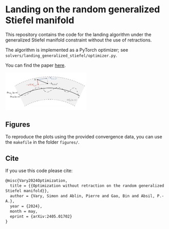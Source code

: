 # Landing on the random generalized Stiefel manifold

This repository contains the code for the landing algorithm under the generalized Stiefel manifold constraint without the use of retractions. 

The algorithm is implemented as a PyTorch optimizer; see `solvers/landing_generalized_stiefel/optimizer.py`.

You can find the paper [here](https://arxiv.org/abs/2405.01702).

<img alt="Landing diagram" src="https://github.com/simonvary/landing-generalized-stiefel/blob/master/diagram.png?raw=true" width=50% height=50%>

## Figures

To reproduce the plots using the provided convergence data, you can use the `makefile` in the folder `figures/`.

## Cite

If you use this code please cite:
```
@misc{Vary2024Optimization,
  title = {{Optimization without retraction on the random generalized Stiefel manifold}},
  author = {Vary, Simon and Ablin, Pierre and Gao, Bin and Absil, P.-A.},
  year = {2024},
  month = may,
  eprint = {arXiv:2405.01702}
}
```
